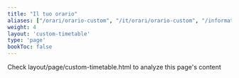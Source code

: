 ```yaml
---
title: "Il tuo orario"
aliases: ["/orari/orario-custom", "/it/orari/orario-custom", "/informatica/orari/orario-custom"]
weight: 4
layout: 'custom-timetable'
type: 'page'
bookToc: false
---
```


Check layout/page/custom-timetable.html to analyze this page's content
